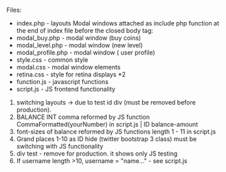 Files:
- index.php - layouts
Modal windows attached as include php function at the end of index file before the closed body tag:
- modal_buy.php - modal window (buy coins)
- modal_level.php - modal window (new level)
- modal_profile.php - modal window ( user profile)
- style.css - common style
- modal.css - modal window elements
- retina.css - style for retina displays *2
- function.js - javascript functions
- script.js - JS frontend functionality


1. switching layouts -> due to test id div (must be removed before production).
2.  BALANCE INT comma reformed by JS function  CommaFormatted(yourNumber) in script.js | ID balance-amount
4.  font-sizes of balance reformed by JS functions length 1 - 11 in script.js
5.  Grand places 1-10 as ID hide (twitter bootstrap 3 class) must be switching with JS functionality
6.  div test - remove for production. it shows only JS testing
7.  If username length >10, username = "name..." - see script.js
